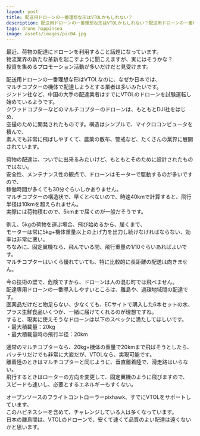 ```yaml
---
layout: post
title: 配送用ドローンの一番理想な形はVTOLかもしれない？
description: 配送用ドローンの一番理想な形はVTOLかもしれない？配送用ドローンの一番理想な形はVTOLなのに、なぜか日本では、マルチコプターの機体で配達しようとする業者は多いです。このハピネスシーを含めて、チャレンジしている人は多くなっています。日本の離島間は、VTOLのドローンで、安くて速くて品質のよい配達は遠くないかと思います。
tags: drone happinsea
image: assets/images/pic04.jpg
---
```

最近、荷物の配達にドローンを利用すること話題になっています。<br>
物流業界の新たな革新を起こすように聞こえますが、実にはそうかな？<br>
投資を集めるプロモーション活動が多いだけだと見受けます。<br>

配送用ドローンの一番理想な形はVTOLなのに、なぜか日本では、<br>
マルチコプターの機体で配達しようとする業者は多いみたいです。<br>
ジンドン社など、中国の大手の配達業者はすでにVTOLのドローンを試験運転し始めているようです。<br>
クワッドコプターなどのマルチコプターのドローンは、もともとDJI社をはじめ、<br>
空撮のために開発されたものです。構造はシンプルで、マイクロコンピュータを積んで、<br>
素人でも非常に飛ばしやすくて、農薬の散布、警戒など、たくさんの業界に展開されています。<br>

荷物の配達は、ついでに出来るみたいけど、もともとそのために設計されたものではない。<br>
安全性、メンテナンス性の観点で、ドローンはモーターで駆動するのが多いですので、<br>
稼働時間が多くても30分ぐらいしかありません。<br>
マルチコプターの構造状で、早くとべないので、時速40kmで計算すると、飛行半径は10kmを超えられません。<br>
実際には荷物積むので、5kmまで届くのが一般だそうです。<br>

例え、5kgの荷物を運ぶ場合、飛び始めるから、届くまで、<br>
モーターは常に5kg+機体重量以上の上げ力を出力し続けなければならない、効率は非常に悪い。<br>
ちなみに、固定翼機なら、飛んでいる間、飛行重量の1/10ぐらいあればよいです。<br>
マルチコプターはいくら優れていても、特に比較的に長距離の配送は向きません。<br>

今の技術の壁で、危険ですから、ドローンは人の混む町では飛べません。<br>
配達専用ドローンの一番導入しやすいところは、離島や、過疎地域間の配達です。<br>
医薬品だけだと物足らない、少なくても、ECサイトで購入した6本セットの水、<br>
プラス生鮮食品いくつか、一緒に届けてくれるのが理想ですね。<br>
すると、現実に使えそうなドローンは以下のスペックに満たしてほしいです。<br>
・最大積載量：20kg<br>
・最大積載量時の飛行半径：20km<br>

通常のマルチコプターなら、20kg+機体の重量で20kmまで飛ばそうとしたら、<br>
バッテリだけでも非常に大変だが、VTOLなら、実現可能です。<br>
離着陸のときはマルチコプターと同じように、垂直離着陸で、滑走路はいらない。<br>
飛行するときはローターの方向を変更して、固定翼機のように飛びますので、<br>
スピードも速いし、必要とするエネルギーもすくない。<br>

オープンソースのフライトコントローラーpixhawk、すでにVTOLをサポートしています。<br>
このハピネスシーを含めて、チャレンジしている人は多くなっています。<br>
日本の離島間は、VTOLのドローンで、安くて速くて品質のよい配達は遠くないかと思います。<br>
